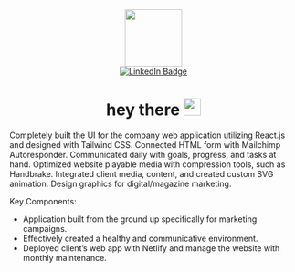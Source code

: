 <div id="header" align="center">
  <img src="https://media.giphy.com/media/M9gbBd9nbDrOTu1Mqx/giphy.gif" width="100"/>
</div>
<div id="badges" align="center">
  <a href="https://www.linkedin.com/in/christopher-force-dev/">
    <img src="https://img.shields.io/badge/LinkedIn-blue?style=for-the-badge&logo=linkedin&logoColor=white" alt="LinkedIn Badge"/>
  </a>
</div>
<h1 align="center">
  hey there
  <img src="https://media.giphy.com/media/hvRJCLFzcasrR4ia7z/giphy.gif" width="30"/>
</h1>
<div>
  <p>Completely built the UI for the company web application utilizing React.js and designed with Tailwind CSS. Connected HTML     form with Mailchimp Autoresponder. Communicated daily with goals, progress, and tasks at hand. Optimized website playable media with compression tools, such as Handbrake. Integrated client media, content, and created custom SVG animation. Design graphics for digital/magazine marketing.</p>

<p>Key Components:
  <ul>
<li>Application built from the ground up specifically for marketing campaigns. </li>
<li>Effectively created a healthy and communicative environment. </li>
<li>Deployed client’s web app with Netlify and manage the website with monthly maintenance.</li></ul></p>
</div>
